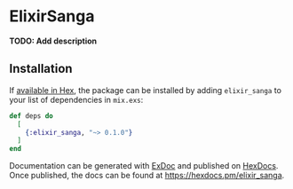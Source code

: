 # ElixirSanga

**TODO: Add description**

## Installation

If [available in Hex](https://hex.pm/docs/publish), the package can be installed
by adding `elixir_sanga` to your list of dependencies in `mix.exs`:

```elixir
def deps do
  [
    {:elixir_sanga, "~> 0.1.0"}
  ]
end
```

Documentation can be generated with [ExDoc](https://github.com/elixir-lang/ex_doc)
and published on [HexDocs](https://hexdocs.pm). Once published, the docs can
be found at <https://hexdocs.pm/elixir_sanga>.

